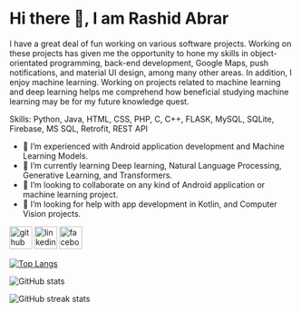 # Hi there 👋, I am Rashid Abrar

I have a great deal of fun working on various software projects. Working on these projects has given me the opportunity to hone my skills in object-orientated programming, back-end development, Google Maps, push notifications, and material UI design, among many other areas. In addition, I enjoy machine learning. Working on projects related to machine learning and deep learning helps me comprehend how beneficial studying machine learning may be for my future knowledge quest.

Skills: Python, Java, HTML, CSS, PHP, C, C++, FLASK, MySQL, SQLite, Firebase, MS SQL, Retrofit, REST API

- 🔭 I’m experienced with Android application development and Machine Learning Models.
- 🌱 I’m currently learning Deep learning, Natural Language Processing, Generative Learning, and Transformers.
- 👯 I’m looking to collaborate on any kind of Android application or machine learning project.
- 🤔 I’m looking for help with app development in Kotlin, and Computer Vision projects.



[<img src='https://cdn.jsdelivr.net/npm/simple-icons@3.0.1/icons/github.svg' alt='github' height='40'>](https://github.com/Abrar1S)  [<img src='https://cdn.jsdelivr.net/npm/simple-icons@3.0.1/icons/linkedin.svg' alt='linkedin' height='40'>](https://www.linkedin.com/in/rashid-abrar/)  [<img src='https://cdn.jsdelivr.net/npm/simple-icons@3.0.1/icons/facebook.svg' alt='facebook' height='40'>](https://www.facebook.com/rashid.ravie.50) 

[![Top Langs](https://github-readme-stats.vercel.app/api/top-langs/?username=Abrar1S&layout=compact&theme=tokyonight)](https://github.com/anuraghazra/github-readme-stats)

![GitHub stats](https://github-readme-stats.vercel.app/api?username=Abrar1S&show_icons=true&theme=tokyonight)  

![GitHub streak stats](https://github-readme-streak-stats.herokuapp.com/?user=Abrar1S&theme=tokyonight)  
